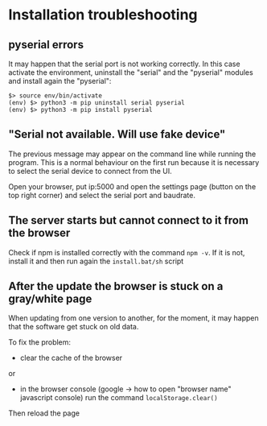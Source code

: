 # Installation troubleshooting

## pyserial errors

It may happen that the serial port is not working correctly.
In this case activate the environment, uninstall the "serial" and the "pyserial" modules and install again the "pyserial":
```
$> source env/bin/activate
(env) $> python3 -m pip uninstall serial pyserial
(env) $> python3 -m pip install pyserial
```

## "Serial not available. Will use fake device"

The previous message may appear on the command line while running the program.
This is a normal behaviour on the first run because it is necessary to select the serial device to connect from the UI.

Open your browser, put ip:5000 and open the settings page (button on the top right corner) and select the serial port and baudrate.

## The server starts but cannot connect to it from the browser

Check if npm is installed correctly with the command `npm -v`. If it is not, install it and then run again the `install.bat/sh` script

## After the update the browser is stuck on a gray/white page

When updating from one version to another, for the moment, it may happen that the software get stuck on old data.

To fix the problem: 
 * clear the cache of the browser 

or
 * in the browser console (google -> how to open "browser name" javascript console) run the command `localStorage.clear()`

Then reload the page